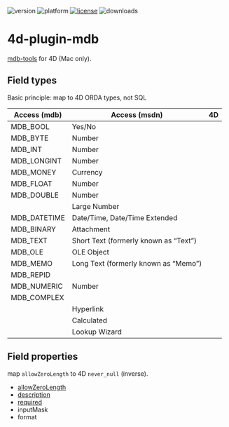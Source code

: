 ![version](https://img.shields.io/badge/version-20%2B-E23089)
![platform](https://img.shields.io/static/v1?label=platform&message=mac-intel%20|%20mac-arm&color=blue)
[![license](https://img.shields.io/github/license/miyako/4d-plugin-mdb)](LICENSE)
![downloads](https://img.shields.io/github/downloads/miyako/4d-plugin-mdb/total)

# 4d-plugin-mdb
[mdb-tools](https://mdbtools.github.io) for 4D (Mac only).

## Field types

Basic principle: map to 4D ORDA types, not SQL

|Access (mdb)|Access (msdn)|4D|
|-|-|-|
|MDB_BOOL|Yes/No||
|MDB_BYTE|Number||
|MDB_INT|Number||
|MDB_LONGINT|Number||
|MDB_MONEY|Currency||
|MDB_FLOAT|Number||
|MDB_DOUBLE|Number||
||Large Number||
|MDB_DATETIME|Date/Time, Date/Time Extended||
|MDB_BINARY|Attachment||
|MDB_TEXT|Short Text (formerly known as “Text”)||
|MDB_OLE|OLE Object||
|MDB_MEMO|Long Text (formerly known as “Memo”)|
|MDB_REPID||
|MDB_NUMERIC|Number|
|MDB_COMPLEX||
||Hyperlink||
||Calculated||
||Lookup Wizard||

## Field properties

map `allowZeroLength` to 4D `never_null` (inverse).

* [allowZeroLength](https://learn.microsoft.com/en-us/office/vba/access/concepts/miscellaneous/allowzerolength-property)
* [description](https://learn.microsoft.com/en-us/office/vba/access/concepts/miscellaneous/description-property-access)
* [required](https://learn.microsoft.com/en-us/office/vba/access/concepts/miscellaneous/required-property-access)
* inputMask
* format
